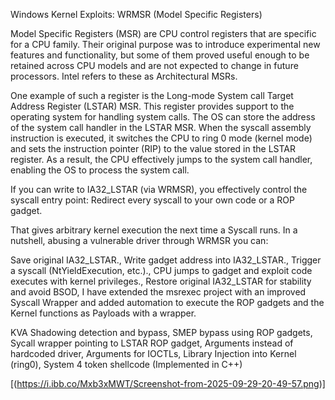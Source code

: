 Windows Kernel Exploits: WRMSR (Model Specific Registers)

Model Specific Registers (MSR) are CPU control registers that are specific for a CPU family. Their original purpose was to introduce experimental new features and functionality, but some of them proved useful enough to be retained across CPU models and are not expected to change in future processors. Intel refers to these as Architectural MSRs.

One example of such a register is the Long-mode System call Target Address Register (LSTAR) MSR. This register provides support to the operating system for handling system calls. The OS can store the address of the system call handler in the LSTAR MSR. When the syscall assembly instruction is executed, it switches the CPU to ring 0 mode (kernel mode) and sets the instruction pointer (RIP) to the value stored in the LSTAR register. As a result, the CPU effectively jumps to the system call handler, enabling the OS to process the system call.

If you can write to IA32_LSTAR (via WRMSR), you effectively control the syscall entry point: Redirect every syscall to your own code or a ROP gadget.

That gives arbitrary kernel execution the next time a Syscall runs. In a nutshell, abusing a vulnerable driver through WRMSR you can: 

Save original IA32_LSTAR.,
Write gadget address into IA32_LSTAR.,
Trigger a syscall (NtYieldExecution, etc.).,
CPU jumps to gadget and exploit code executes with kernel privileges.,
Restore original IA32_LSTAR for stability and avoid BSOD,
I have extended the msrexec project with an improved Syscall Wrapper and added automation to execute the ROP gadgets and the Kernel functions as Payloads with a wrapper.

KVA Shadowing detection and bypass,
SMEP bypass using ROP gadgets,
Sycall wrapper pointing to LSTAR ROP gadget,
Arguments instead of hardcoded driver,
Arguments for IOCTLs,
Library Injection into Kernel (ring0),
System 4 token shellcode (Implemented in C++)

[(https://i.ibb.co/Mxb3xMWT/Screenshot-from-2025-09-29-20-49-57.png)]
